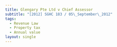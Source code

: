 ```yaml
---
title: Glengary Pte Ltd v Chief Assessor
subtitle: "[2012] SGHC 183 / 05\_September\_2012"
tags:
  - Revenue Law
  - Property tax
  - Annual value
layout: single
---
```


